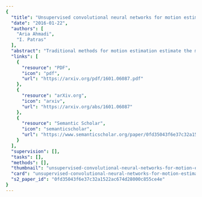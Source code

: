 ```yaml
---
{
  "title": "Unsupervised convolutional neural networks for motion estimation",
  "date": "2016-01-22",
  "authors": [
    "Aria Ahmadi",
    "I. Patras"
  ],
  "abstract": "Traditional methods for motion estimation estimate the motion field F between a pair of images as the one that minimizes a predesigned cost function. In this paper, we propose a direct method and train a Convolutional Neural Network (CNN) that when, at test time, is given a pair of images as input it produces a dense motion field F at its output layer. In the absence of large datasets with ground truth motion that would allow classical supervised training, we propose to train the network in an unsupervised manner. The proposed cost function that is optimized during training, is based on the classical optical flow constraint. The latter is differentiable with respect to the motion field and, therefore, allows backpropagation of the error to previous layers of the network. Our method is tested on both synthetic and real image sequences and performs similarly to the state-of-the-art methods.",
  "links": [
    {
      "resource": "PDF",
      "icon": "pdf",
      "url": "https://arxiv.org/pdf/1601.06087.pdf"
    },
    {
      "resource": "arXiv.org",
      "icon": "arxiv",
      "url": "https://arxiv.org/abs/1601.06087"
    },
    {
      "resource": "Semantic Scholar",
      "icon": "semanticscholar",
      "url": "https://www.semanticscholar.org/paper/0fd35043f6e37c32a1522ac674d28000c855ce4e"
    }
  ],
  "supervision": [],
  "tasks": [],
  "methods": [],
  "thumbnail": "unsupervised-convolutional-neural-networks-for-motion-estimation-thumb.jpg",
  "card": "unsupervised-convolutional-neural-networks-for-motion-estimation-card.jpg",
  "s2_paper_id": "0fd35043f6e37c32a1522ac674d28000c855ce4e"
}
---
```


